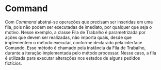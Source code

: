 # Command

Com _Command_ abstrai-se operações que precisam ser inseridas em uma fila, pois não podem ser executadas de imediato, por qualquer que seja o motivo. Nesse exemplo, a classe Fila de Trabalho é parametrizada por ações que devem ser realizadas, não importa quais, desde que implementem o método executar, conforme declarado pela interface Comando. Esse método é chamado pela instância da Fila de Trabalho, durante a iteração implementada pelo método processar. Nesse caso, a fila é utilizada para executar alterações nos estados de alguns pedidos fictícios.